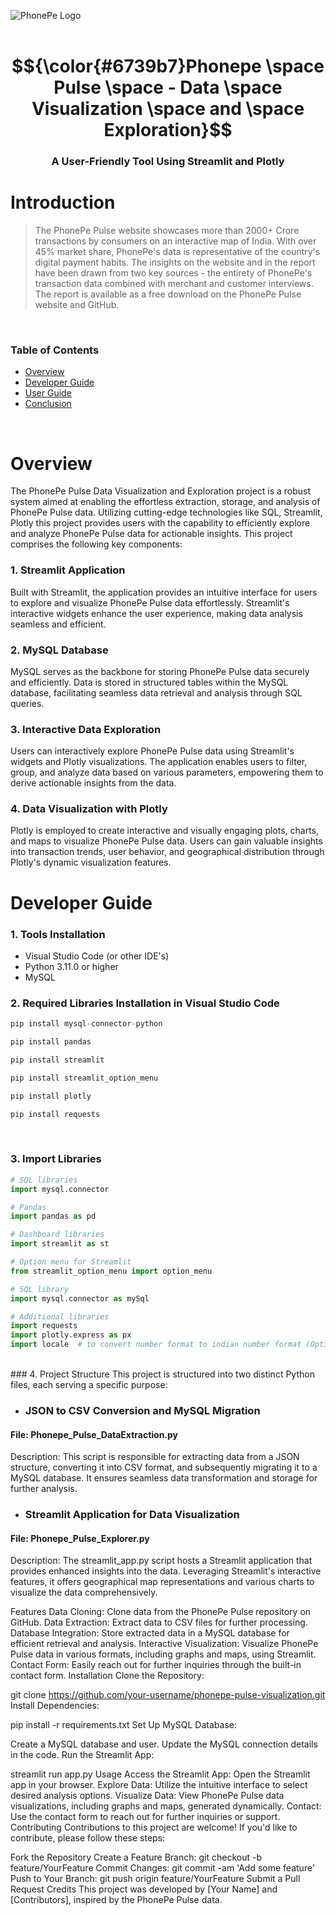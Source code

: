 
![PhonePe Logo](https://mma.prnewswire.com/media/1832286/PhonePe_Logo.jpg?p=twitter)
</br>
</br>

# $${\color{#6739b7}Phonepe \space Pulse \space - Data \space Visualization \space and \space Exploration}$$

### <div align="center"><strong>A User-Friendly Tool Using Streamlit and Plotly</strong></div>


# Introduction
> The PhonePe Pulse website showcases more than 2000+ Crore transactions by consumers on an interactive map of India. With over 45% market share, PhonePe's data is representative of the country's digital payment habits. The insights on the website and in the report have been drawn from two key sources - the entirety of PhonePe's transaction data combined with merchant and customer interviews. The report is available as a free download on the PhonePe Pulse website and GitHub.
</br>


### Table of Contents

- [Overview](#overview)
- [Developer Guide](#developer-guide)
- [User Guide](#user-guide)
- [Conclusion](#conclusion)

</br>

# Overview
The PhonePe Pulse Data Visualization and Exploration project is a robust system aimed at enabling the effortless extraction, storage, and analysis of PhonePe Pulse data. Utilizing cutting-edge technologies like SQL, Streamlit, Plotly this project provides users with the capability to efficiently explore and analyze PhonePe Pulse data for actionable insights. This project comprises the following key components:

### 1. Streamlit Application

Built with Streamlit, the application provides an intuitive interface for users to explore and visualize PhonePe Pulse data effortlessly. Streamlit's interactive widgets enhance the user experience, making data analysis seamless and efficient.

### 2. MySQL Database
MySQL serves as the backbone for storing PhonePe Pulse data securely and efficiently. Data is stored in structured tables within the MySQL database, facilitating seamless data retrieval and analysis through SQL queries.

### 3. Interactive Data Exploration
Users can interactively explore PhonePe Pulse data using Streamlit's widgets and Plotly visualizations. The application enables users to filter, group, and analyze data based on various parameters, empowering them to derive actionable insights from the data.

### 4. Data Visualization with Plotly
Plotly is employed to create interactive and visually engaging plots, charts, and maps to visualize PhonePe Pulse data. Users can gain valuable insights into transaction trends, user behavior, and geographical distribution through Plotly's dynamic visualization features.



# Developer Guide  
### 1. Tools Installation
   * Visual Studio Code (or other IDE's)
   * Python 3.11.0 or higher
   * MySQL


### 2. Required Libraries Installation in Visual Studio Code
```python
pip install mysql-connector-python
```
```python
pip install pandas
```
```python
pip install streamlit
```
```python
pip install streamlit_option_menu
```
```python
pip install plotly
```
```python
pip install requests
```
</br>


### 3. Import Libraries
```python
# SQL libraries
import mysql.connector

# Pandas
import pandas as pd

# Dashboard libraries
import streamlit as st

# Option menu for Streamlit
from streamlit_option_menu import option_menu

# SQL library
import mysql.connector as mySql

# Additional libraries
import requests 
import plotly.express as px
import locale  # to convert number format to indian number format (Optional)
```

</br>
### 4. Project Structure
This project is structured into two distinct Python files, each serving a specific purpose:

* ### JSON to CSV Conversion and MySQL Migration
#### File: Phonepe_Pulse_DataExtraction.py
Description: This script is responsible for extracting data from a JSON structure, converting it into CSV format, and subsequently migrating it to a MySQL database. It ensures seamless data transformation and storage for further analysis.
* ### Streamlit Application for Data Visualization
#### File: Phonepe_Pulse_Explorer.py
Description: The streamlit_app.py script hosts a Streamlit application that provides enhanced insights into the data. Leveraging Streamlit's interactive features, it offers geographical map representations and various charts to visualize the data comprehensively.

Features
Data Cloning: Clone data from the PhonePe Pulse repository on GitHub.
Data Extraction: Extract data to CSV files for further processing.
Database Integration: Store extracted data in a MySQL database for efficient retrieval and analysis.
Interactive Visualization: Visualize PhonePe Pulse data in various formats, including graphs and maps, using Streamlit.
Contact Form: Easily reach out for further inquiries through the built-in contact form.
Installation
Clone the Repository:

git clone https://github.com/your-username/phonepe-pulse-visualization.git
Install Dependencies:

pip install -r requirements.txt
Set Up MySQL Database:

Create a MySQL database and user.
Update the MySQL connection details in the code.
Run the Streamlit App:

streamlit run app.py
Usage
Access the Streamlit App: Open the Streamlit app in your browser.
Explore Data: Utilize the intuitive interface to select desired analysis options.
Visualize Data: View PhonePe Pulse data visualizations, including graphs and maps, generated dynamically.
Contact: Use the contact form to reach out for further inquiries or support.
Contributing
Contributions to this project are welcome! If you'd like to contribute, please follow these steps:

Fork the Repository
Create a Feature Branch: git checkout -b feature/YourFeature
Commit Changes: git commit -am 'Add some feature'
Push to Your Branch: git push origin feature/YourFeature
Submit a Pull Request
Credits
This project was developed by [Your Name] and [Contributors], inspired by the PhonePe Pulse data.
